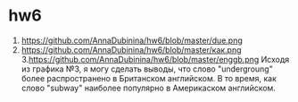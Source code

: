 # hw6
1. https://github.com/AnnaDubinina/hw6/blob/master/due.png
2. https://github.com/AnnaDubinina/hw6/blob/master/как.png
3.https://github.com/AnnaDubinina/hw6/blob/master/enggb.png
Исходя из графика №3, я могу сделать выводы, что слово "undergroung" более распространено в Британском английском. В то время, как слово "subway" наиболее популярно в Америкаском английском.
